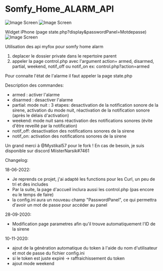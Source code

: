 # Somfy_Home_ALARM_API

![Image Screen](https://zupimages.net/up/22/24/0634.png)
![Image Screen](https://zupimages.net/up/22/24/2hlp.png)

Widget iPhone (page state.php?display&passwordPanel=Motdepasse)
![Image Screen](https://zupimages.net/up/22/24/bjly.png)

Utilisation des api myfox pour somfy home alarm

1) deplacer le dossier private dans le repertoire parent
2) appeler la page control.php avec l'argument action= armed, disarmed, partial, weekend, notif_off ou notif_on
ex: control.php?action=armed

Pour connaite l'état de l'alarme il faut appeler la page state.php

Description des commandes:
- armed : activer l'alarme
- disarmed : desactiver l'alarme
- partial: mode nuit : 3 etapes: desactivation de la notification sonore de la sirene, activation du mode nuit, réactivation de la notification sonore (après le délais d'activation)
- weekend: mode nuit sans réactivation des notifications sonores (évite d'être reveillé par la notification)
- notif_off: desactivation des notifications sonores de la sirene
- notif_on: activation des notifications sonores de la sirene

Un grand merci à @Mystikal57 pour le fork !
En cas de besoin, je suis disponible sur discord MiisterNarsik#7461

Changelog:

18-06-2022:
- Je reprends ce projet, j'ai adapté les functions pour les Curl, un peu de tri et des includes
- Par la suite, la page d'accueil inclura aussi les control.php (pas encore eu le temps de faire)
- la config.ini aura un nouveau champ "PasswordPanel", ce qui permettra d'avoir un mot de passe pour accéder au panel

28-09-2020:
- Modification page parametres afin qu'il trouve automatiquement l'ID de la sirene

10-11-2020:
- ajout de la génération automatique du token à l'aide du nom d'utilisateur et mot de passe du fichier config.ini
- si le token est juste expiré -> raffraichissement du token
- ajout mode weekend
